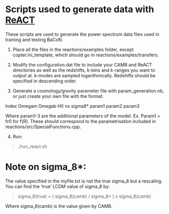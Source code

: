 # Scripts used to generate data with [ReACT](https://github.com/nebblu/ReACT)

These scripts are used to generate the power spectrum data files used in training and testing BaCoN. 

1) Place all the files in the reactions/examples  folder, except copter.ini_template, which should go in reactions/examples/transfers. 

2) Modify the configuration.dat file to include your CAMB and ReACT directories as well as the redshifts, k-bins and k-ranges you want to output at. k-modes are sampled logarithmically. Redshifts should be specified in descending order. 

3) Generate a cosmology/gravity parameter file with param_generation.nb, or just create your own file with the format: 

Index Omegam Omegab H0 ns  sigma8* param1 param2 param3 

Where param1-3 are the additional parameters of the model. Ex. Param1 = fr0 for f(R). These should correspond to the parametrisation included in reactions/src/SpecialFunctions.cpp. 

4) Run:


>./run_react.sh 

# Note on sigma_8*: 

The value specified in the myfile.txt is not the true sigma_8 but a rescaling. You can find the ‘true’ LCDM value of sigma_8 by:   

> sigma_8(true) = ( sigma_8(camb)  / sigma_8* ) x sigma_8(camb)

Where sigma_8(camb) is the value given by CAMB.  